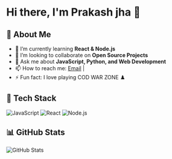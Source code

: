 # Hi there, I'm Prakash jha 👋

## 🚀 About Me
- 🌱 I’m currently learning **React & Node.js**
- 👯 I’m looking to collaborate on **Open Source Projects**
- 💬 Ask me about **JavaScript, Python, and Web Development**
- 📫 How to reach me: [Email](mailto:Hello@prakashjha.com) |
- ⚡ Fun fact: I love playing COD WAR ZONE ♟️

## 🔧 Tech Stack
![JavaScript](https://img.shields.io/badge/-JavaScript-F7DF1E?style=flat&logo=javascript&logoColor=black)
![React](https://img.shields.io/badge/-React-61DAFB?style=flat&logo=react&logoColor=black)
![Node.js](https://img.shields.io/badge/-Node.js-339933?style=flat&logo=node.js&logoColor=white)


## 📊 GitHub Stats
![GitHub Stats](https://github-readme-stats.vercel.app/api?username=prakashjha12&show_icons=true&theme=radical)
